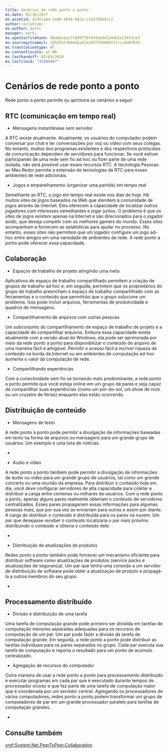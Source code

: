 ```yaml
---
title: Cenários de rede ponto a ponto
ms.date: 03/30/2017
ms.assetid: d23b1a64-2e08-4014-882a-c1dd766bdcc2
author: mcleblanc
ms.author: markl
manager: markl
ms.openlocfilehash: d0a6bcbacf18d9f70f9fde69d2249d1e12653cb3
ms.sourcegitcommit: 3d5d33f384eeba41b2dff79d096f47ccc8d8f03d
ms.translationtype: HT
ms.contentlocale: pt-BR
ms.lasthandoff: 05/04/2018
ms.locfileid: "33395447"
---
```

# <a name="peer-to-peer-networking-scenarios"></a>Cenários de rede ponto a ponto
Rede ponto a ponto permite ou aprimora os cenários a seguir:  
  
## <a name="real-time-communications-rtc"></a>RTC (comunicação em tempo real)  
  
-   Mensagens instantâneas sem servidor  
  
 A RTC existe atualmente. Atualmente, os usuários do computador podem conversar por chat e ter conversações por voz ou vídeo com seus colegas. No entanto, muitos dos programas existentes e dos respectivos protocolos de comunicação dependem de servidores para funcionar. Se você estiver participando de uma rede sem fio ad hoc ou fizer parte de uma rede isolada, não será possível usar esses recursos RTC. A tecnologia Pessoas ao Meu Redor permite a extensão de tecnologias de RTC para esses ambientes de rede adicionais.  
  
-   Jogos e emparelhamento (organizar uma partida) em tempo real  
  
 Semelhante ao RTC, o jogo em tempo real existe nos dias de hoje. Há muitos sites de jogos baseados na Web que atendem à comunidade de jogos através da Internet. Eles oferecem a capacidade de localizar outros jogadores com interesses semelhantes e jogar juntos. O problema é que os sites de jogos existem apenas na Internet e são direcionados para o jogador ávido, que deseja competir com os melhores gamers do mundo. Esses sites acompanham e fornecem as estatísticas para ajudar no processo. No entanto, esses sites não permitem que um jogador configure um jogo ad-hoc entre amigos em uma variedade de ambientes de rede. A rede ponto a ponto pode oferecer essa capacidade.  
  
## <a name="collaboration"></a>Colaboração  
  
-   Espaços de trabalho de projeto atingindo uma meta  
  
 Aplicativos de espaço de trabalho compartilhado permitem a criação de grupos de trabalho ad hoc e, em seguida, permitem que os proprietários do grupo de trabalho preencham o espaço de trabalho compartilhado com as ferramentas e o conteúdo que permitirão que o grupo solucione um problema. Isso pode incluir arquivos, ferramentas de produtividade e quadros de mensagens.  
  
-   Compartilhamento de arquivos com outras pessoas  
  
 Um subconjunto do compartilhamento de espaço de trabalho de projeto é a capacidade de compartilhar arquivos. Embora essa capacidade exista atualmente com a versão atual do Windows, ela pode ser aprimorada por meio da rede ponto a ponto para disponibilizar o conteúdo do arquivo de uma maneira fácil e amigável. Permitir o acesso fácil à incrível riqueza de conteúdo na borda da Internet ou em ambientes de computação ad-hoc aumenta o valor da computação de rede.  
  
-   Compartilhando experiências  
  
 Com a conectividade sem fio se tornando mais predominante, a rede ponto a ponto permite que você esteja online em um grupo de pares e seja capaz de compartilhar suas experiências (como um pôr-do-sol, um show de rock ou um cruzeiro de férias) enquanto elas estão ocorrendo.  
  
## <a name="content-distribution"></a>Distribuição de conteúdo  
  
-   Mensagens de texto  
  
 A rede ponto a ponto pode permitir a divulgação de informações baseadas em texto na forma de arquivos ou mensagens para um grande grupo de usuários. Um exemplo é uma lista de notícias.  
  
-  
  
-   Áudio e vídeo  
  
 A rede ponto a ponto também pode permitir a divulgação de informações de áudio ou vídeo para um grande grupo de usuários, tal como um grande concerto ou uma reunião da empresa. Para distribuir o conteúdo hoje em dia, você deve configurar servidores de alta capacidade para coletar e distribuir a carga entre centenas ou milhares de usuários. Com a rede ponto a ponto, apenas alguns pares realmente obteriam o conteúdo de servidores centralizados. Esses pares propagariam essas informações para algumas pessoas mais, que por sua vez as enviariam para outras e assim por diante. A carga de distribuir o conteúdo é distribuída para os pares na nuvem. Um par que desejasse receber o conteúdo localizaria o par mais próximo distribuindo o conteúdo e obteria o conteúdo dele.  
  
-  
  
-   Distribuição de atualizações de produtos  
  
 Redes ponto a ponto também pode fornecer um mecanismo eficiente para distribuir software como atualizações de produtos (service packs e atualizações de segurança). Um par que tenha uma conexão a um servidor de distribuição de software pode obter a atualização de produto e propagá-la a outros membros do seu grupo.  
  
-  
  
## <a name="distributed-processing"></a>Processamento distribuído  
  
-   Divisão e distribuição de uma tarefa  
  
 Uma tarefa de computação grande pode primeiro ser dividida em tarefas de computação menores separadas adequadas para os recursos de computação de um par. Um par pode fazer a divisão da tarefa de computação grande. Em seguida, a rede ponto a ponto pode distribuir as tarefas individuais para os pares separados no grupo. Cada par executa sua tarefa de computação e reporta o resultado para um ponto de acúmulo centralizado.  
  
-   Agregação de recursos do computador  
  
 Outra maneira de usar a rede ponto a ponto para processamento distribuído é executar programas em cada par que é executado durante tempos de processador ocioso e que faz parte de uma tarefa de computação maior que é coordenada por um servidor central. Agregando os processadores de vários computadores, redes ponto a ponto podem transformar um grupo de computadores de par em um grande processador paralelo para tarefas de computação grandes.  
  
-  
  
## <a name="see-also"></a>Consulte também  
 <xref:System.Net.PeerToPeer.Collaboration>
